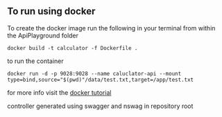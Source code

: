 ## To run using docker

To create the docker image run the following in your terminal from within the ApiPlayground folder 

```docker build -t calculator -f Dockerfile .```

to run the container

```docker run -d -p 9028:9028 --name caluclator-api --mount type=bind,source="$(pwd)"/data/test.txt,target=/app/test.txt```


for more info visit the [docker tutorial](https://docs.microsoft.com/en-us/dotnet/core/docker/build-container?tabs=linux)

controller generated using swagger and nswag in repository root 
